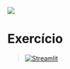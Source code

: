 [![](https://github.com/RodrigoMasterDS/Rodrigo-EBAC-DS/blob/main/newebac_logo_black_half.png?raw=true)](https://github.com/RodrigoMasterDS/Rodrigo-EBAC-DS)

# Exercício

> [![Streamlit](https://img.shields.io/badge/Streamlit-FF4B4B?logo=Streamlit&logoColor=white)](https://rodrigo-ebac.streamlit.app/)
